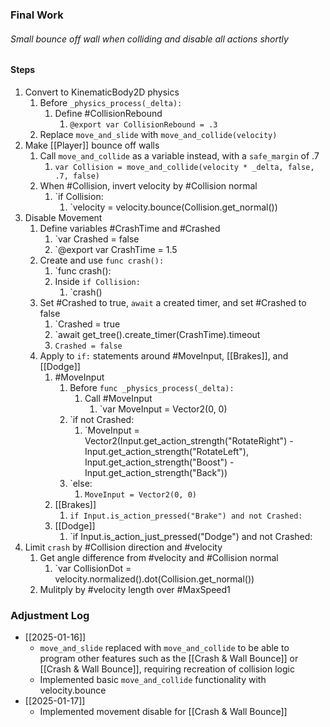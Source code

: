 ### Final Work
###### Small bounce off wall when colliding and disable all actions shortly

#### Steps
1) Convert to KinematicBody2D physics
	1) Before `_physics_process(_delta):`
		1) Define #CollisionRebound
			1) `@export var CollisionRebound = .3`
	2) Replace `move_and_slide` with `move_and_collide(velocity)`
2) Make [[Player]] bounce off walls
	1) Call `move_and_collide` as a variable instead, with a `safe_margin` of .7
		1) `var Collision = move_and_collide(velocity * _delta, false, .7, false)`
	2) When #Collision, invert velocity by #Collision normal
		1) `if Collision:
			1) `velocity = velocity.bounce(Collision.get_normal())
3) Disable Movement
	1) Define variables #CrashTime and #Crashed
		1) `var Crashed = false
		2) `@export var CrashTime = 1.5
	2) Create and use `func crash():`
		1) `func crash():
		2) Inside `if Collision:` 
			1) `crash()
	3) Set #Crashed to true, `await` a created timer, and set #Crashed to false
		1) `Crashed = true
		2) `await get_tree().create_timer(CrashTime).timeout
		3) `Crashed = false`
	4) Apply to `if:` statements around #MoveInput, [[Brakes]], and [[Dodge]]
		1) #MoveInput 
			1) Before `func _physics_process(_delta):`
				1) Call #MoveInput
					1) `var MoveInput = Vector2(0, 0)
			2) `if not Crashed:
				1) `MoveInput = Vector2(Input.get_action_strength("RotateRight") - Input.get_action_strength("RotateLeft"), Input.get_action_strength("Boost") - Input.get_action_strength("Back"))
			3) `else:
				1) `MoveInput = Vector2(0, 0)`
		2) [[Brakes]]
			1) `if Input.is_action_pressed("Brake") and not Crashed:`
		3) [[Dodge]]
			1) `if Input.is_action_just_pressed("Dodge") and not Crashed:
4) Limit `crash` by #Collision direction and #velocity
	1) Get angle difference from #velocity and #Collision normal
		1) `var CollisionDot = velocity.normalized().dot(Collision.get_normal())
	2) Mulitply by #velocity length over #MaxSpeed1

### Adjustment Log
- [[2025-01-16]]
	- `move_and_slide` replaced with `move_and_collide` to be able to program other features such as the [[Crash & Wall Bounce]] or [[Crash & Wall Bounce]], requiring recreation of collision logic
	- Implemented basic `move_and_collide` functionality with velocity.bounce
- [[2025-01-17]]
	- Implemented movement disable for [[Crash & Wall Bounce]]